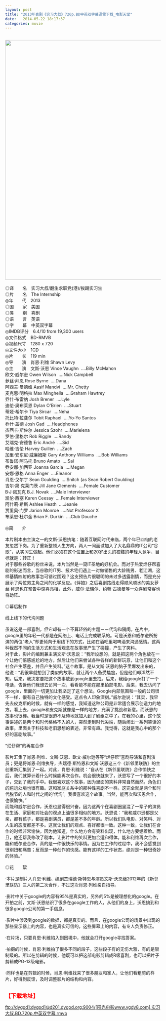 ```yaml
---
layout: post
title: "2013年喜剧《实习大叔》720p.BD中英双字幕迅雷下载_电影天堂"
date:   2014-05-22 18:17:37
categories: movie
---
```

<html>
 <body>
  <p>
  </p>
  <p>
   <br/>
   <img alt="" border="0" height="1293" src="http://pic.yupoo.com/lihangze/DcMGpjZP/xWvMV.jpg" style="WIDTH: 578px; HEIGHT: 776px" width="605"/>
   <br/>
   <br/>
   ◎译　　名　实习大叔/翻生求职党(港)/挨踢实习生
   <br/>
   ◎片　　名　The Internship
   <br/>
   ◎年　　代　2013
   <br/>
   ◎国　　家　美国
   <br/>
   ◎类　　别　喜剧
   <br/>
   ◎语　　言　英语
   <br/>
   ◎字　　幕　中英双字幕
   <br/>
   ◎IMDB评分　6.4/10 from 19,300 users
   <br/>
   ◎文件格式　BD-RMVB
   <br/>
   ◎视频尺寸　1280 x 720
   <br/>
   ◎文件大小　1CD
   <br/>
   ◎片　　长　119 min
   <br/>
   ◎导　　演　肖恩·利维 Shawn Levy
   <br/>
   ◎主　　演　文斯·沃恩 Vince Vaughn  ....Billy McMahon
   <br/>
   欧文·威尔逊 Owen Wilson  ....Nick Campbell
   <br/>
   萝丝·拜恩 Rose Byrne  ....Dana
   <br/>
   阿西夫·曼德维 Aasif Mandvi  ....Mr. Chetty
   <br/>
   麦克思·明格拉 Max Minghella  ....Graham Hawtrey
   <br/>
   乔什·布雷纳 Josh Brener  ....Lyle
   <br/>
   迪伦·奥布莱恩 Dylan O'Brien  ....Stuart
   <br/>
   蒂娅·希尔卡 Tiya Sircar  ....Neha
   <br/>
   托比特·拉斐尔 Tobit Raphael  ....Yo-Yo Santos
   <br/>
   乔什·盖德 Josh Gad  ....Headphones
   <br/>
   杰西卡·斯佐尔 Jessica Szohr  ....Marielena
   <br/>
   罗伯·里格尔 Rob Riggle  ....Randy
   <br/>
   艾瑞克·安德鲁 Eric André  ....Sid
   <br/>
   哈维·吉伦 Harvey Guillen  ....Zach
   <br/>
   加里·安东尼·威廉姆斯 Gary Anthony Williams  ....Bob Williams
   <br/>
   布鲁诺·阿马托 Bruno Amato  ....Sal
   <br/>
   乔安娜·加西亚 Joanna Garcia  ....Megan
   <br/>
   安娜·恩格 Anna Enger  ....Eleanor
   <br/>
   肖恩·戈尔丁 Sean Goulding  ....Snitch (as Sean Robert Goulding)
   <br/>
   吉尔·简·克莱门茨 Jill Jane Clements  ....Female Customer
   <br/>
   B·J·诺瓦克 B.J. Novak  ....Male Interviewer
   <br/>
   凯伦·西塞 Karen Ceesay  ....Female Interviewer
   <br/>
   阿什莉·希斯 Ashlee Heath  ....Jeanie
   <br/>
   贾里奥·门罗 Jarion Monroe  ....Not Professor X
   <br/>
   布莱恩·杜尔金 Brian F. Durkin  ....Club Douche
   <br/>
   <br/>
   ◎简　　介
   <br/>
   <br/>
   本片剧本由主演之一的文斯·沃恩执笔：随着互联网时代来临，两个年已四旬的老友忽然下岗。为了重新整顿人生方向，两人一同面试加入了大名鼎鼎的IT公司“谷歌”，从实习生做起。他们必须在这个位置上和20岁出头的狡黠的年轻人竞争，目标就是：转正！
   <br/>
   对于那些谷歌的粉丝来说，本片当然是一窥IT圣地的好机会。而对于热爱烂仔帮喜剧的影迷而言，当谷歌的IT男、技术宅们遇上一对做销售的大龄贱男、老江湖，这样基情四射的故事怎可错过围观？这支预告片很聪明的未过多透露剧情，而是充分展示了两位男主角之间的化学反应。《伴娘》之后喜剧路线走得顺风顺水的美女萝丝·拜恩也在预告中惊喜亮相，此外，威尔·法瑞尔、约翰·古德曼等一众喜剧常客也将助阵。
   <br/>
   <br/>
   ◎幕后制作
   <br/>
   <br/>
   线上线下的代沟问题
   <br/>
   <br/>
   虽说这是一部喜剧，但它却有一个不算轻俗的主题－－代沟和隔阂。在片中，google里的年轻一代都是在网络上、电话上完成联系的。可是沃恩和威尔逊所扮演的两位“老人”却更倾向于用线下的方式，比如在酒吧里喝啤酒来沟通感情。这两种截然不同的生活方式和生活观念在故事里产生了碰撞，产生了笑料。
   <br/>
   对于此，影片的编剧兼主演文斯·沃恩说：“我所设想的，就是把这两个角色放在一个让他们倍感尴尬的地方，然后让他们来尝试各种各样的新鲜玩意，让他们和这个社会产生落差，并且产生笑料。”这个故事，是从文斯·沃恩的脑子里爆发出来的，他说：“我很早就想到了类似的故事，就让两个人备受尴尬，但是他们却浑然不知。后来，我决定要把这个故事放到google里去拍。后来，我给google打了一个电话，告诉他们我想去访问一次，看看能不能在那里拍部电影。后来，我去访问了google，里面的一切更加让我坚定了这个想法。Google内部氛围和一般的公司很不一样，很有自己独特的文化感受。这点令人印象深刻。”威尔逊说：“其实，我早先去皮克斯的时候，就有一样的感觉，我知道这种公司是非常适合展示创造力的地方。看上去，google和皮克斯就像是一样的地方，充满了挑战和新意。而沃恩的故事也很棒。我当时是很迫不及待地就加入到了剧组之中了。在我的心里，这个故事讲述的是两个和时代格格不入的人，突然走到时代尖端，随后闹出一系列笑话的故事。里面关于科技和老旧思想的表述，非常有趣。我觉得，这就是我心中的那个好的喜剧故事。”
   <br/>
   <br/>
   “烂仔帮”的再度合作
   <br/>
   <br/>
   影片汇集了肖恩·利维、文斯·沃恩、欧文·威尔逊等等“烂仔帮”喜剧导演和喜剧演员；更是将肖恩·利维执导，杰瑞德·斯特恩和文斯·沃恩这三个《新邻里联防》的主创重新汇集到了一起。对此，肖恩·利维说：“自从在《新邻里联防》合作愉快之后，我们就算计着什么时候能再次合作。机会很快就来了，沃恩写了一个很好的本子，交到了我的手中。我很喜欢这个故事，因为里面的笑料非常自然而然。角色们的尴尬处境也很有趣。这和家庭关系中的那种性喜剧不一样。这完全就是两个和时代脱节的人和时代之间的‘代沟’。我很喜欢这个故事。当然，能再次和沃恩合作，也很愉快。”
   <br/>
   而能和威尔逊合作，沃恩也显得很兴奋。因为这两个在喜剧圈里混了一辈子的演员在生活、家庭和对社会的观点上油很多相似的地方。沃恩说：“我和威尔逊都是父亲，都有孩子，都是喜剧演员，都是差不多的年龄。所以我们队电影、对笑料、对人生的态度都差不多。这就让我们的观点、喜好都很一致。这种一致，让我们在合作的时候非常愉快。因为他知道，什么地方会有笑料出现，什么地方要绷着脸。而且，他还帮我修改了剧本，让影片中的笑料更加合适和得体。能和利维再次合作，能和威尔逊合作，真的是一件很快乐的事情。因为在工作的过程中，我不会感觉到很别扭和痛苦；反而是一种创作的快感。能有这样的工作状态，绝对是一种很奇妙的体验。”
   <br/>
   <br/>
   ◎花　　絮
   <br/>
   <br/>
   ·本片是制片人肖恩·利维、编剧杰瑞德·斯特恩与演员文斯·沃恩继2012年的《新邻里联防》三人的第二次合作，不过这次肖恩·列维亲自指导。
   <br/>
   <br/>
   ·影片中关于google的内容有95%是真实的，另外的5%是被理想化的google。在开拍之前，文斯·沃恩结识了很多在google工作的人，从他们的身上，沃恩搞到和很多google公司的第一手信息。
   <br/>
   <br/>
   ·影片中涉及到google的数据，都是真实的。而且，在google公司的场景中出现的那些显示器上的内容，也是真实可信的，这些屏幕上的内容，有专人负责修正。
   <br/>
   <br/>
   ·在片场，只要肖恩·利维陷入到困境中，他就会打开google寻找答案。
   <br/>
   <br/>
   ·拍摄的时候，肖恩·利维拍了很多不同的段子，这些段子有的无伤大雅，有的是限制级的。所以在剪辑的时候，他既可以把这部电影剪辑成R级喜剧，也可以把片子剪辑成PG-13级电影。
   <br/>
   <br/>
   ·同样也是在剪辑的时候，肖恩·利维找来了很多朋友和家人，让他们看粗剪的样片，好得到反馈，及时调整影片的结构和内容。
   <br/>
   <br/>
   <img alt="" border="0" src="http://img15.poco.cn/mypoco/myphoto/20131018/22/66548034201310182206093613516804290_000.jpg"/>
  </p>
  <p>
  </p>
  <p>
  </p>
  <p>
   <font color="#ff0000">
    <strong>
     <font size="4">
      【下载地址】
     </font>
    </strong>
   </font>
  </p>
  <p>
   <strong>
    <font color="#ff0000" size="4">
    </font>
   </strong>
  </p>
  <p>
  </p>
  <a href="ftp://dygod1:dygod1@d201.dygod.org:9004/%5B%E9%98%B3%E5%85%89%E7%94%B5%E5%BD%B1www.ygdy8.com%5D.%E5%AE%9E%E4%B9%A0%E5%A4%A7%E5%8F%94.BD.720p.%E4%B8%AD%E8%8B%B1%E5%8F%8C%E5%AD%97%E5%B9%95.rmvb">
   ftp://dygod1:dygod1@d201.dygod.org:9004/[阳光电影www.ygdy8.com].实习大叔.BD.720p.中英双字幕.rmvb
  </a>
 </body>
</html>